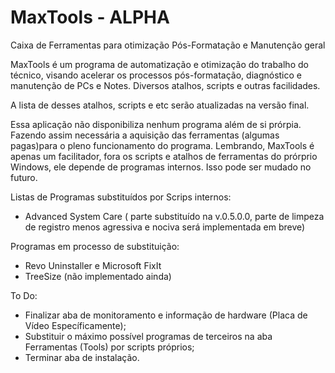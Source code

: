 # MaxTools - ALPHA
Caixa de Ferramentas para otimização Pós-Formatação e Manutenção geral

MaxTools é um programa de automatização e otimização do trabalho do técnico, visando acelerar os processos pós-formatação, diagnóstico e manutenção de PCs e Notes.
Diversos atalhos, scripts e outras facilidades.

A lista de desses atalhos, scripts e etc serão atualizadas na versão final.

Essa aplicação não disponibiliza nenhum programa além de si prórpia.
Fazendo assim necessária a aquisição das ferramentas (algumas pagas)para o pleno funcionamento do programa.
Lembrando, MaxTools é apenas um facilitador, fora os scripts e atalhos de ferramentas do prórprio Windows, ele depende de programas internos.
Isso pode ser mudado no futuro.

Listas de Programas substituídos por Scrips internos:
- Advanced System Care ( parte substituído na v.0.5.0.0, parte de limpeza de registro menos agressiva e nociva será implementada em breve)

Programas em processo de substituição:
- Revo Uninstaller e Microsoft FixIt
- TreeSize (não implementado ainda)


To Do:
- Finalizar aba de monitoramento e informação de hardware (Placa de Vídeo Específicamente);
- Substituir o máximo possível programas de terceiros na aba Ferramentas (Tools) por scripts próprios;
- Terminar aba de instalação.
